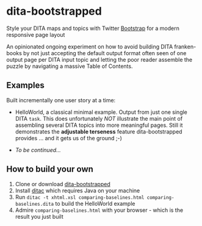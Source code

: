 dita-bootstrapped
=================

Style your DITA maps and topics with Twitter [Bootstrap](http://twitter.github.com/bootstrap/) for a modern responsive page layout  

An opinionated ongoing experiment on how to avoid building DITA franken-books by not just accepting the default output format often seen of one output page per DITA input topic and letting the poor reader assemble the puzzle by navigating a massive Table of Contents.


## Examples

Built incrementally one user story at a time:

* HelloWorld, a classical minimal example. Output from just one single DITA `task`. This does unfortunately *NOT* illustrate the main point of assembling several DITA topics into more meaningful pages.  Still it demonstrates the **adjustable terseness** feature dita-bootstrapped provides ... and it gets us of the ground ;-)

* *To be continued...*

## How to build your own

1. Clone or download [dita-bootstrapped](https://github.com/jornh/dita-bootstrapped)
2. Install [ditac](http://www.xmlmind.com/ditac/) which requires Java on your machine
3. Run `ditac -t xhtml.xsl comparing-baselines.html comparing-baselines.dita` to build the HelloWorld example
4. Admire `comparing-baselines.html` with your browser - which is the result you just built
